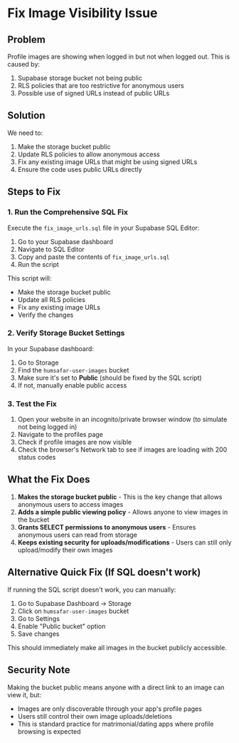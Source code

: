 # Fix Image Visibility Issue

## Problem
Profile images are showing when logged in but not when logged out. This is caused by:
1. Supabase storage bucket not being public
2. RLS policies that are too restrictive for anonymous users
3. Possible use of signed URLs instead of public URLs

## Solution
We need to:
1. Make the storage bucket public
2. Update RLS policies to allow anonymous access
3. Fix any existing image URLs that might be using signed URLs
4. Ensure the code uses public URLs directly

## Steps to Fix

### 1. Run the Comprehensive SQL Fix
Execute the `fix_image_urls.sql` file in your Supabase SQL Editor:

1. Go to your Supabase dashboard
2. Navigate to SQL Editor
3. Copy and paste the contents of `fix_image_urls.sql`
4. Run the script

This script will:
- Make the storage bucket public
- Update all RLS policies
- Fix any existing image URLs
- Verify the changes

### 2. Verify Storage Bucket Settings
In your Supabase dashboard:

1. Go to Storage
2. Find the `humsafar-user-images` bucket
3. Make sure it's set to **Public** (should be fixed by the SQL script)
4. If not, manually enable public access

### 3. Test the Fix

1. Open your website in an incognito/private browser window (to simulate not being logged in)
2. Navigate to the profiles page
3. Check if profile images are now visible
4. Check the browser's Network tab to see if images are loading with 200 status codes

## What the Fix Does

1. **Makes the storage bucket public** - This is the key change that allows anonymous users to access images
2. **Adds a simple public viewing policy** - Allows anyone to view images in the bucket
3. **Grants SELECT permissions to anonymous users** - Ensures anonymous users can read from storage
4. **Keeps existing security for uploads/modifications** - Users can still only upload/modify their own images

## Alternative Quick Fix (If SQL doesn't work)

If running the SQL script doesn't work, you can manually:

1. Go to Supabase Dashboard → Storage
2. Click on `humsafar-user-images` bucket
3. Go to Settings
4. Enable "Public bucket" option
5. Save changes

This should immediately make all images in the bucket publicly accessible.

## Security Note

Making the bucket public means anyone with a direct link to an image can view it, but:
- Images are only discoverable through your app's profile pages
- Users still control their own image uploads/deletions
- This is standard practice for matrimonial/dating apps where profile browsing is expected